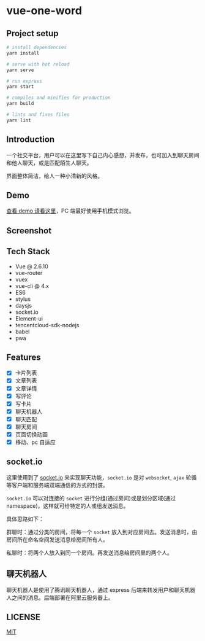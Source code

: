 # vue-one-word

## Project setup

```bash
# install dependencies
yarn install

# serve with hot reload
yarn serve

# run express
yarn start

# compiles and minifies for production
yarn build

# lints and fixes files
yarn lint
```

## Introduction

一个社交平台，用户可以在这里写下自己内心感想，并发布，也可加入到聊天房间和他人聊天，或是匹配陌生人聊天。

界面整体简洁，给人一种小清新的风格。

## Demo

[查看 demo 请看这里](https://one.word.sparklinm.cn)，PC 端最好使用手机模式浏览。

## Screenshot

## Tech Stack

- Vue @ 2.6.10
- vue-router
- vuex
- vue-cli @ 4.x
- ES6
- stylus
- daysjs
- socket.io
- Element-ui
- tencentcloud-sdk-nodejs
- babel
- pwa

## Features

- [x] 卡片列表
- [x] 文章列表
- [x] 文章详情
- [x] 写评论
- [x] 写卡片
- [x] 聊天机器人
- [x] 聊天匹配
- [x] 聊天房间
- [x] 页面切换动画
- [x] 移动、pc 自适应

## socket.io

这里使用到了 [socket.io](https://socket.io/) 来实现聊天功能，`socket.io` 是对 `websocket`, `ajax` 轮循等客户端和服务端双端通信的方式的封装。

`socket.io` 可以对连接的 `socket` 进行分组(通过房间)或是划分区域(通过 namespace)，这样就可给特定的人或组发送消息。

具体思路如下：

群聊时：通过分类的房间，将每一个 `socket` 放入到对应房间去。发送消息时，由房间所在命名空间发送消息给房间所有人。

私聊时：将两个人放入到同一个房间。再发送消息给房间里的两个人。

## 聊天机器人

聊天机器人是使用了腾讯聊天机器人，通过 express 后端来转发用户和聊天机器人之间的消息。后端部署在阿里云服务器上。

## LICENSE

[MIT](https://github.com/sparklinm/one-word/blob/master/LICENSE)
